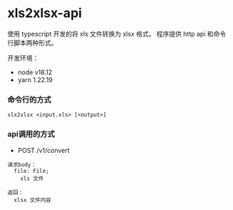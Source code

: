 # xls2xlsx-api
使用 typescript 开发的将 xls 文件转换为 xlsx 格式。
程序提供 http api 和命令行脚本两种形式。

开发环境：
  * node v18.12
  * yarn 1.22.19

### 命令行的方式
```
xlx2xlsx <input.xls> [<output>]
```

### api调用的方式
  * POST /v1/convert
```
请求body：
  file: File;
    xls 文件

返回：
  xlsx 文件内容
```

